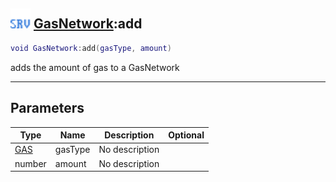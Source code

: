 ## <img src="../../.gitbook/assets/server.png" width="32" height="32" /> [GasNetwork](../gasnetwork/README.md):add

```lua
void GasNetwork:add(gasType, amount)
```

adds the amount of gas to a GasNetwork

-----------------
## Parameters

| Type   | Name | Description | Optional |
| ------ | ---- | ----------- | -------: |
| [GAS](../gas/README.md) | gasType | No description |  |
| number | amount | No description |  |
